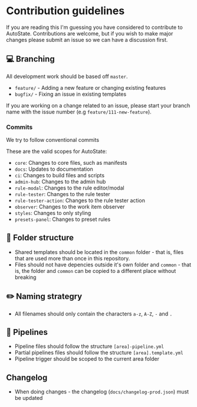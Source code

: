 # Contribution guidelines

If you are reading this I'm guessing you have considered to contribute to AutoState. Contributions are welcome, but if you wish to make major changes please submit an issue so we can have a discussion first.

## 💻 Branching

All development work should be based off `master`.

- `feature/` - Adding a new feature or changing existing features
- `bugfix/` - Fixing an issue in existing templates

If you are working on a change related to an issue, please start your branch name with the issue number (e.g `feature/111-new-feature`).

### Commits

We try to follow conventional commits

These are the valid scopes for AutoState:

- `core`: Changes to core files, such as manifests
- `docs`: Updates to documentation
- `ci`: Changes to build files and scripts
- `admin-hub`: Changes to the admin hub
- `rule-modal`: Changes to the rule editor/modal
- `rule-tester`: Changes to the rule tester
- `rule-tester-action`: Changes to the rule tester action
- `observer`: Changes to the work item observer
- `styles`: Changes to only styling
- `presets-panel`: Changes to preset rules

## 📂 Folder structure

- Shared templates should be located in the `common` folder - that is, files that are used more than once in this repository.
- Files should not have depencies outside it's own folder and `common` - that is, the folder and `common` can be copied to a different place without breaking

## ✏️ Naming strategry

- All filenames should only contain the characters `a-z`, `A-Z`, `-` and `.`

## 🚀 Pipelines

- Pipeline files should follow the structure `[area]-pipeline.yml`
- Partial pipelines files should follow the structure `[area].template.yml`
- Pipeline trigger should be scoped to the current area folder

## Changelog

- When doing changes - the changelog (`docs/changelog-prod.json`) must be updated

